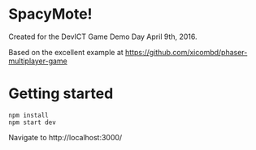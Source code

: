 SpacyMote!
==========

Created for the DevICT Game Demo Day April 9th, 2016.

Based on the excellent example at https://github.com/xicombd/phaser-multiplayer-game

# Getting started

```
npm install
npm start dev
```

Navigate to http://localhost:3000/

